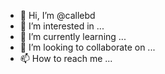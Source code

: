 - 👋 Hi, I’m @callebd
- 👀 I’m interested in ...
- 🌱 I’m currently learning ...
- 💞️ I’m looking to collaborate on ...
- 📫 How to reach me ...

<!---
callebd/callebd is a ✨ special ✨ repository because its `README.md` (this file) appears on your GitHub profile.
You can click the Preview link to take a look at your changes.
--->

